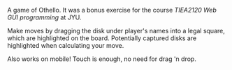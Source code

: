 A game of Othello. It was a bonus exercise for the course *TIEA2120 Web GUI programming* at JYU.

Make moves by dragging the disk under player's names into a legal square, which are highlighted on the board. Potentially captured disks are highlighted when calculating your move.

Also works on mobile! Touch is enough, no need for drag 'n drop.
